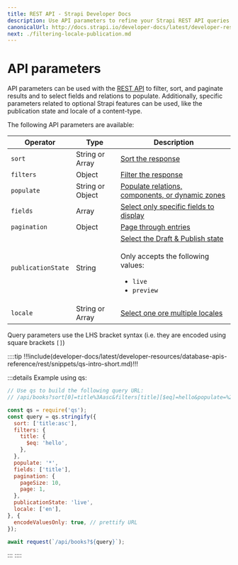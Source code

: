 ```yaml
---
title: REST API - Strapi Developer Docs
description: Use API parameters to refine your Strapi REST API queries.
canonicalUrl: http://docs.strapi.io/developer-docs/latest/developer-resources/database-apis-reference/rest/api-parameters.html
next: ./filtering-locale-publication.md
---
```



# API parameters

API parameters can be used with the [REST API](/developer-docs/latest/developer-resources/database-apis-reference/rest-api.md) to filter, sort, and paginate results and to select fields and relations to populate. Additionally, specific parameters related to optional Strapi features can be used, like the publication state and locale of a content-type.

The following API parameters are available:

| Operator           | Type          | Description                                           |
| ------------------ | ------------- | ----------------------------------------------------- |
| `sort`             |  String or Array  | [Sort the response](/developer-docs/latest/developer-resources/database-apis-reference/rest/sort-pagination.md#sorting) |
| `filters`          | Object        | [Filter the response](/developer-docs/latest/developer-resources/database-apis-reference/rest/filtering-locale-publication.md#filtering) |
| `populate`         | String or Object | [Populate relations, components, or dynamic zones](/developer-docs/latest/developer-resources/database-apis-reference/rest/populating-fields.md#population) |
| `fields`           | Array         | [Select only specific fields to display](/developer-docs/latest/developer-resources/database-apis-reference/rest/populating-fields.md#field-selection) |
| `pagination`       | Object        | [Page through entries](/developer-docs/latest/developer-resources/database-apis-reference/rest/sort-pagination.md#pagination) |
| `publicationState` | String        | [Select the Draft & Publish state](/developer-docs/latest/developer-resources/database-apis-reference/rest/filtering-locale-publication.md#publication-state)<br/><br/>Only accepts the following values:<ul><li>`live`</li><li>`preview`</li></ul> |
| `locale`           | String or Array  | [Select one ore multiple locales](/developer-docs/latest/developer-resources/database-apis-reference/rest/filtering-locale-publication.md#locale) |

Query parameters use the LHS bracket syntax (i.e. they are encoded using square brackets `[]`)

::::tip
!!!include(developer-docs/latest/developer-resources/database-apis-reference/rest/snippets/qs-intro-short.md)!!!

:::details Example using qs:

```js
// Use qs to build the following query URL:
// /api/books?sort[0]=title%3Aasc&filters[title][$eq]=hello&populate=%2A&fields[0]=title&pagination[pageSize]=10&pagination[page]=1&publicationState=live&locale[0]=en

const qs = require('qs');
const query = qs.stringify({
  sort: ['title:asc'],
  filters: {
    title: {
      $eq: 'hello',
    },
  },
  populate: '*',
  fields: ['title'],
  pagination: {
    pageSize: 10,
    page: 1,
  },
  publicationState: 'live',
  locale: ['en'],
}, {
  encodeValuesOnly: true, // prettify URL
});

await request(`/api/books?${query}`);
```

:::
::::
